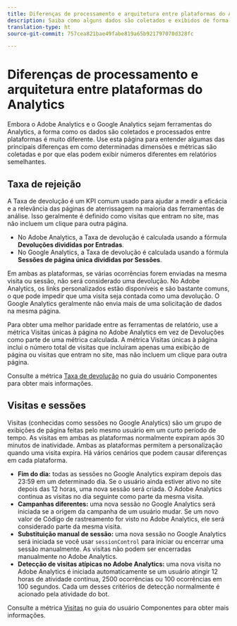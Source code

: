 ```yaml
---
title: Diferenças de processamento e arquitetura entre plataformas do Analytics
description: Saiba como alguns dados são coletados e exibidos de forma diferente entre plataformas como o Adobe Analytics e o Google Analytics.
translation-type: ht
source-git-commit: 757cea821bae49fabe819a65b921797070d328fc

---
```



# Diferenças de processamento e arquitetura entre plataformas do Analytics

Embora o Adobe Analytics e o Google Analytics sejam ferramentas do Analytics, a forma como os dados são coletados e processados entre plataformas é muito diferente. Use esta página para entender algumas das principais diferenças em como determinadas dimensões e métricas são coletadas e por que elas podem exibir números diferentes em relatórios semelhantes.

## Taxa de rejeição

A Taxa de devolução é um KPI comum usado para ajudar a medir a eficácia e a relevância das páginas de aterrissagem na maioria das ferramentas de análise. Isso geralmente é definido como visitas que entram no site, mas não incluem um clique para outra página.

* No Adobe Analytics, a Taxa de devolução é calculada usando a fórmula **Devoluções divididas por Entradas**.
* No Google Analytics, a Taxa de devolução é calculada usando a fórmula **Sessões de página única divididas por Sessões**.

Em ambas as plataformas, se várias ocorrências forem enviadas na mesma visita ou sessão, não será considerado uma devolução. No Adobe Analytics, os links personalizados estão disponíveis e são bastante comuns, o que pode impedir que uma visita seja contada como uma devolução. O Google Analytics geralmente não envia mais de uma solicitação de dados na mesma página.

Para obter uma melhor paridade entre as ferramentas de relatório, use a métrica Visitas únicas à página no Adobe Analytics em vez de Devoluções como parte de uma métrica calculada. A métrica Visitas únicas à página inclui o número total de visitas que incluíram apenas uma exibição de página ou visitas que entram no site, mas não incluem um clique para outra página.

Consulte a métrica [Taxa de devolução](/help/components/c-variables/c-metrics/metrics-bounce-rate.md) no guia do usuário Componentes para obter mais informações.

## Visitas e sessões

Visitas (conhecidas como sessões no Google Analytics) são um grupo de exibições de página feitas pelo mesmo usuário em um curto período de tempo. As visitas em ambas as plataformas normalmente expiram após 30 minutos de inatividade. Ambas as plataformas permitem a personalização quando uma visita expira. Há vários cenários que podem causar diferenças em cada plataforma.

* **Fim do dia:** todas as sessões no Google Analytics expiram depois das 23:59 em um determinado dia. Se o usuário ainda estiver ativo no site depois das 12 horas, uma nova sessão será criada. O Adobe Analytics continua as visitas no dia seguinte como parte da mesma visita.
* **Campanhas diferentes:** uma nova sessão no Google Analytics será iniciada se a origem da campanha de um usuário mudar. Se um novo valor de Código de rastreamento for visto no Adobe Analytics, ele será considerado parte da mesma visita.
* **Substituição manual de sessão:** uma nova sessão no Google Analytics será iniciada se você usar `sessionControl` para iniciar ou encerrar uma sessão manualmente. As visitas não podem ser encerradas manualmente no Adobe Analytics.
* **Detecção de visitas atípicas no Adobe Analytics:** uma nova visita no Adobe Analytics é iniciada automaticamente se um usuário atingir 12 horas de atividade contínua, 2500 ocorrências ou 100 ocorrências em 100 segundos. Cada um desses critérios de detecção normalmente é acionado pela atividade do bot.

Consulte a métrica [Visitas](/help/components/c-variables/c-metrics/metrics-visit.md) no guia do usuário Componentes para obter mais informações.
